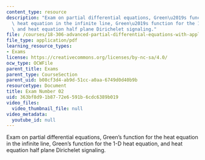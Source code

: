 ```yaml
---
content_type: resource
description: "Exam on partial differential equations, Green\u2019s function for the\
  \ heat equation in the infinite line, Green\u2019s function for the 1-D heat equation,\
  \ and heat equation half plane Dirichelet signaling."
file: /courses/18-306-advanced-partial-differential-equations-with-applications-fall-2009/363bf8d91b8772e6591b6cdc6389b019_MIT18_306f09_exam02.pdf
file_type: application/pdf
learning_resource_types:
- Exams
license: https://creativecommons.org/licenses/by-nc-sa/4.0/
ocw_type: OCWFile
parent_title: Exams
parent_type: CourseSection
parent_uid: b08cf3d4-ab9d-51cc-a0aa-6749d0d40b9b
resourcetype: Document
title: Exam Number 02
uid: 363bf8d9-1b87-72e6-591b-6cdc6389b019
video_files:
  video_thumbnail_file: null
video_metadata:
  youtube_id: null
---
```

Exam on partial differential equations, Green’s function for the heat equation in the infinite line, Green’s function for the 1-D heat equation, and heat equation half plane Dirichelet signaling.